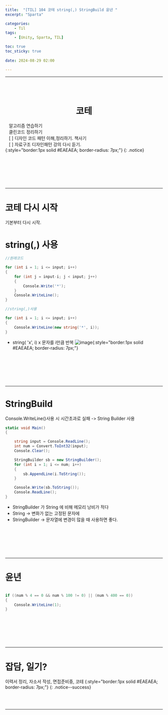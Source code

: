 ```yaml
---
title:  "[TIL] 104 코테 string(,) StringBuild 윤년 "
excerpt: "Sparta"

categories:
    - Til
tags:
    - [Unity, Sparta, TIL]

toc: true
toc_sticky: true
 
date: 2024-08-29 02:00

---
```

- - -


<BR><BR>

<center><H1>  코테 </H1></center>

&nbsp;&nbsp; 알고리즘 연습하기     
&nbsp;&nbsp; 클린코드 정리하기   
&nbsp;&nbsp; [ ] 디자인 코드 패턴 이해,정리하기. 책사기  
&nbsp;&nbsp; [ ] 자료구조 디자인패턴 강의 다시 듣기.   
{:style="border:1px solid #EAEAEA; border-radius: 7px;"}
{: .notice}  


<br><br><br><br><br>
- - - 

# 코테 다시 시작
기본부터 다시 시작.  


# string(,) 사용

<div class="notice--primary" markdown="1"> 

```c# 
//원래코드

for (int i = 1; i <= input; i++)
{
    for (int j = input-i; j < input; j++)
    {
        Console.Write('*');
    }
    Console.WriteLine();
}

//string(,)사용

for (int i = 1; i <= input; i++)
{
    Console.WriteLine(new string('*', i));
}

```
- string( 'x', i) x 문자를 i만큼 반복
![image](https://github.com/user-attachments/assets/46afca5c-44cd-4f19-8a29-78efa0013578){:style="border:1px solid #EAEAEA; border-radius: 7px;"}  

</div>

<br><br><br><br><br>
- - - 

# StringBuild
Console.WriteLine()사용 시 시간초과로 실패 -> String Builder 사용  

<div class="notice--primary" markdown="1"> 

```c# 
static void Main()
{

    string input = Console.ReadLine();
    int num = Convert.ToInt32(input);
    Console.Clear();

    StringBuilder sb = new StringBuilder();
    for (int i = 1; i <= num; i++)
    {
        sb.AppendLine(i.ToString());
    }

    Console.Write(sb.ToString());
    Console.ReadLine();
}

```
- StringBuilder 가 String 에 비해 메모리 낭비가 적다
- String -> 변화가 없는 고정된 문자에
- StringBuilder -> 문자열에 변경이 많을 때 사용하면 좋다.

</div>
 
<br><br><br><br><br>
- - - 

# 윤년

<div class="notice--primary" markdown="1"> 

```c# 

if ((num % 4 == 0 && num % 100 != 0) || (num % 400 == 0))
{
    Console.WriteLine(1); 
}

```

</div>

<br><br><br><br><br>
- - - 

# 잡담, 일기?
이력서 정리, 자소서 작성, 면접준비중, 코테
{:style="border:1px solid #EAEAEA; border-radius: 7px;"}
{: .notice--success}  

<br><br>
- - -
